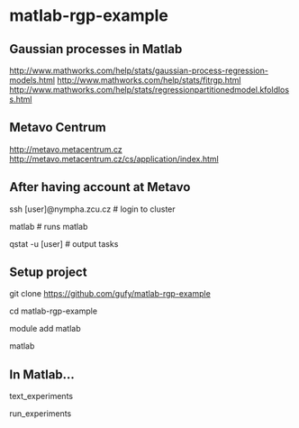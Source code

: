 # matlab-rgp-example

## Gaussian processes in Matlab

http://www.mathworks.com/help/stats/gaussian-process-regression-models.html
http://www.mathworks.com/help/stats/fitrgp.html
http://www.mathworks.com/help/stats/regressionpartitionedmodel.kfoldloss.html

## Metavo Centrum

http://metavo.metacentrum.cz
http://metavo.metacentrum.cz/cs/application/index.html

## After having account at Metavo

ssh [user]@nympha.zcu.cz # login to cluster

matlab # runs matlab

qstat -u [user] # output tasks

## Setup project

git clone https://github.com/gufy/matlab-rgp-example

cd matlab-rgp-example

module add matlab

matlab

## In Matlab...

text_experiments

run_experiments
